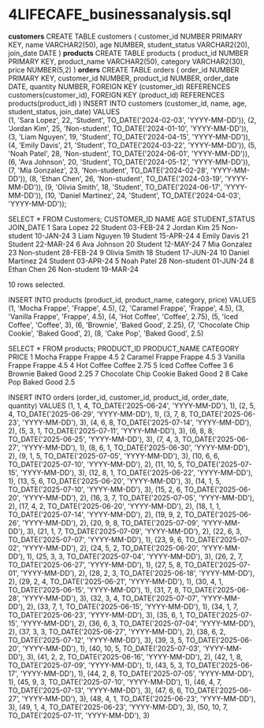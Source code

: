 # 4LIFECAFE_businessanalysis.sql

**customers**
CREATE TABLE customers ( 
  customer_id NUMBER PRIMARY KEY, 
  name VARCHAR2(50), 
  age NUMBER, 
  student_status VARCHAR2(20), 
  join_date DATE 
)
**products**
CREATE TABLE products ( 
  product_id NUMBER PRIMARY KEY, 
  product_name VARCHAR2(50), 
  category VARCHAR2(30), 
  price NUMBER(5,2) 
)
**orders**
CREATE TABLE orders ( 
  order_id NUMBER PRIMARY KEY, 
  customer_id NUMBER, 
  product_id NUMBER, 
  order_date DATE, 
  quantity NUMBER, 
  FOREIGN KEY (customer_id) REFERENCES customers(customer_id), 
  FOREIGN KEY (product_id) REFERENCES products(product_id) 
)
INSERT INTO customers (customer_id, name, age, student_status, join_date) VALUES  
(1, 'Sara Lopez', 22, 'Student', TO_DATE('2024-02-03', 'YYYY-MM-DD')),
(2, 'Jordan Kim', 25, 'Non-student', TO_DATE('2024-01-10', 'YYYY-MM-DD')), 
(3, 'Liam Nguyen', 19, 'Student', TO_DATE('2024-04-15', 'YYYY-MM-DD')), 
(4, 'Emily Davis', 21, 'Student', TO_DATE('2024-03-22', 'YYYY-MM-DD')), 
(5, 'Noah Patel', 28, 'Non-student', TO_DATE('2024-06-01', 'YYYY-MM-DD')), 
(6, 'Ava Johnson', 20, 'Student', TO_DATE('2024-05-12', 'YYYY-MM-DD')), 
(7, 'Mia Gonzalez', 23, 'Non-student', TO_DATE('2024-02-28', 'YYYY-MM-DD')), 
(8, 'Ethan Chen', 26, 'Non-student', TO_DATE('2024-03-19', 'YYYY-MM-DD')), 
(9, 'Olivia Smith', 18, 'Student', TO_DATE('2024-06-17', 'YYYY-MM-DD')), 
(10, 'Daniel Martinez', 24, 'Student', TO_DATE('2024-04-03', 'YYYY-MM-DD'));

SELECT * FROM Customers;
CUSTOMER_ID	NAME	AGE	STUDENT_STATUS	JOIN_DATE
1	Sara Lopez	22	Student	03-FEB-24
2	Jordan Kim	25	Non-student	10-JAN-24
3	Liam Nguyen	19	Student	15-APR-24
4	Emily Davis	21	Student	22-MAR-24
6	Ava Johnson	20	Student	12-MAY-24
7	Mia Gonzalez	23	Non-student	28-FEB-24
9	Olivia Smith	18	Student	17-JUN-24
10	Daniel Martinez	24	Student	03-APR-24
5	Noah Patel	28	Non-student	01-JUN-24
8	Ethan Chen	26	Non-student	19-MAR-24

10 rows selected.

INSERT INTO products (product_id, product_name, category, price) VALUES 
(1, 'Mocha Frappe', 'Frappe', 4.5), 
(2, 'Caramel Frappe', 'Frappe', 4.5), 
(3, 'Vanilla Frappe', 'Frappe', 4.5), 
(4, 'Hot Coffee', 'Coffee', 2.75), 
(5, 'Iced Coffee', 'Coffee', 3), 
(6, 'Brownie', 'Baked Good', 2.25), 
(7, 'Chocolate Chip Cookie', 'Baked Good', 2), 
(8, 'Cake Pop', 'Baked Good', 2.5)

SELECT * FROM products;
PRODUCT_ID	PRODUCT_NAME	CATEGORY	PRICE
1	Mocha Frappe	Frappe	4.5
2	Caramel Frappe	Frappe	4.5
3	Vanilla Frappe	Frappe	4.5
4	Hot Coffee	Coffee	2.75
5	Iced Coffee	Coffee	3
6	Brownie	Baked Good	2.25
7	Chocolate Chip Cookie	Baked Good	2
8	Cake Pop	Baked Good	2.5

INSERT INTO orders (order_id, customer_id, product_id, order_date, quantity) VALUES 
(1, 1, 4, TO_DATE('2025-06-24', 'YYYY-MM-DD'), 1),
(2, 5, 4, TO_DATE('2025-06-29', 'YYYY-MM-DD'), 1),
(3, 7, 8, TO_DATE('2025-06-23', 'YYYY-MM-DD'), 3), 
(4, 6, 8, TO_DATE('2025-07-14', 'YYYY-MM-DD'), 2), 
(5, 3, 1, TO_DATE('2025-07-11', 'YYYY-MM-DD'), 3), 
(6, 8, 8, TO_DATE('2025-06-25', 'YYYY-MM-DD'), 3), 
(7, 4, 3, TO_DATE('2025-06-27', 'YYYY-MM-DD'), 1), 
(8, 6, 1, TO_DATE('2025-06-30', 'YYYY-MM-DD'), 2), 
(9, 1, 5, TO_DATE('2025-07-05', 'YYYY-MM-DD'), 3), 
(10, 6, 6, TO_DATE('2025-07-10', 'YYYY-MM-DD'), 2), 
(11, 10, 5, TO_DATE('2025-07-15', 'YYYY-MM-DD'), 3), 
(12, 8, 1, TO_DATE('2025-06-22', 'YYYY-MM-DD'), 1), 
(13, 5, 6, TO_DATE('2025-06-20', 'YYYY-MM-DD'), 3), 
(14, 1, 5, TO_DATE('2025-07-10', 'YYYY-MM-DD'), 3), 
(15, 2, 6, TO_DATE('2025-06-20', 'YYYY-MM-DD'), 2), 
(16, 3, 7, TO_DATE('2025-07-05', 'YYYY-MM-DD'), 2), 
(17, 4, 2, TO_DATE('2025-06-20', 'YYYY-MM-DD'), 2), 
(18, 1, 1, TO_DATE('2025-07-14', 'YYYY-MM-DD'), 2), 
(19, 9, 2, TO_DATE('2025-06-26', 'YYYY-MM-DD'), 2), 
(20, 9, 8, TO_DATE('2025-07-09', 'YYYY-MM-DD'), 3), 
(21, 1, 7, TO_DATE('2025-07-09', 'YYYY-MM-DD'), 2), 
(22, 6, 3, TO_DATE('2025-07-07', 'YYYY-MM-DD'), 1), 
(23, 9, 6, TO_DATE('2025-07-02', 'YYYY-MM-DD'), 2), 
(24, 5, 2, TO_DATE('2025-06-20', 'YYYY-MM-DD'), 1), 
(25, 3, 3, TO_DATE('2025-07-04', 'YYYY-MM-DD'), 3), 
(26, 2, 7, TO_DATE('2025-06-27', 'YYYY-MM-DD'), 1), 
(27, 5, 8, TO_DATE('2025-07-01', 'YYYY-MM-DD'), 2), 
(28, 2, 3, TO_DATE('2025-06-18', 'YYYY-MM-DD'), 2), 
(29, 2, 4, TO_DATE('2025-06-21', 'YYYY-MM-DD'), 1), 
(30, 4, 1, TO_DATE('2025-06-15', 'YYYY-MM-DD'), 1), 
(31, 7, 8, TO_DATE('2025-06-28', 'YYYY-MM-DD'), 3), 
(32, 3, 4, TO_DATE('2025-07-07', 'YYYY-MM-DD'), 2), 
(33, 7, 1, TO_DATE('2025-06-15', 'YYYY-MM-DD'), 1), 
(34, 1, 7, TO_DATE('2025-06-23', 'YYYY-MM-DD'), 3), 
(35, 6, 1, TO_DATE('2025-07-15', 'YYYY-MM-DD'), 2), 
(36, 6, 3, TO_DATE('2025-07-04', 'YYYY-MM-DD'), 2), 
(37, 3, 3, TO_DATE('2025-06-27', 'YYYY-MM-DD'), 2), 
(38, 6, 2, TO_DATE('2025-07-12', 'YYYY-MM-DD'), 3), 
(39, 3, 5, TO_DATE('2025-06-20', 'YYYY-MM-DD'), 1), 
(40, 10, 5, TO_DATE('2025-07-03', 'YYYY-MM-DD'), 3), 
(41, 2, 2, TO_DATE('2025-06-16', 'YYYY-MM-DD'), 2), 
(42, 1, 8, TO_DATE('2025-07-09', 'YYYY-MM-DD'), 1), 
(43, 5, 3, TO_DATE('2025-06-17', 'YYYY-MM-DD'), 1), 
(44, 2, 8, TO_DATE('2025-07-05', 'YYYY-MM-DD'), 1), 
(45, 9, 3, TO_DATE('2025-07-10', 'YYYY-MM-DD'), 1), 
(46, 4, 7, TO_DATE('2025-07-13', 'YYYY-MM-DD'), 3), 
(47, 6, 6, TO_DATE('2025-06-27', 'YYYY-MM-DD'), 3), 
(48, 4, 1, TO_DATE('2025-06-23', 'YYYY-MM-DD'), 3), 
(49, 1, 4, TO_DATE('2025-06-23', 'YYYY-MM-DD'), 3), 
(50, 10, 7, TO_DATE('2025-07-11', 'YYYY-MM-DD'), 3)

